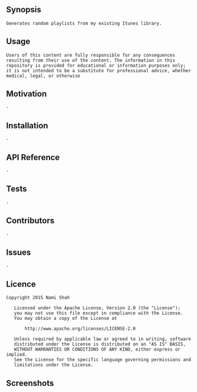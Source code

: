 ## Synopsis

    Generates random playlists from my existing Itunes library.

## Usage

    Users of this content are fully responsible for any consequences resulting from their use of the content. The information in this repository is provided for educational or information purposes only; it is not intended to be a substitute for professional advice, whether medical, legal, or otherwise

## Motivation

    -

## Installation

    -

## API Reference

    -

## Tests

    -

## Contributors
    -

## Issues
    -

## Licence

    Copyright 2015 Nami Shah
    
       Licensed under the Apache License, Version 2.0 (the "License");
       you may not use this file except in compliance with the License.
       You may obtain a copy of the License at
    
           http://www.apache.org/licenses/LICENSE-2.0
    
       Unless required by applicable law or agreed to in writing, software
       distributed under the License is distributed on an "AS IS" BASIS,
       WITHOUT WARRANTIES OR CONDITIONS OF ANY KIND, either express or implied.
       See the License for the specific language governing permissions and
       limitations under the License.

## Screenshots

